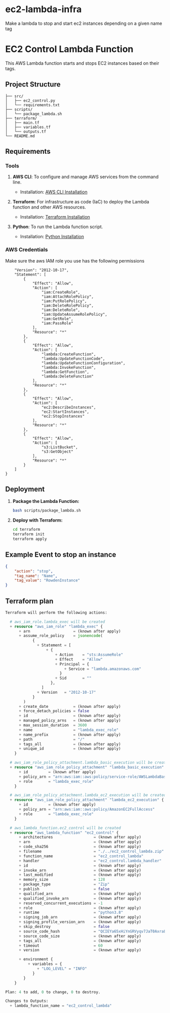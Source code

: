 # ec2-lambda-infra

Make a lambda to stop and start ec2 instances depending on a given name tag

# EC2 Control Lambda Function

This AWS Lambda function starts and stops EC2 instances based on their tags.

## Project Structure

```ec2_control_lambda/
├── src/
│   ├── ec2_control.py
│   └── requirements.txt
├── scripts/
│   └── package_lambda.sh
├── terraform/
│   ├── main.tf
│   ├── variables.tf
│   └── outputs.tf
└── README.md
```

## Requirements

### Tools

1. **AWS CLI**: To configure and manage AWS services from the command line.
   - Installation: [AWS CLI Installation](https://docs.aws.amazon.com/cli/latest/userguide/install-cliv2.html)

2. **Terraform**: For infrastructure as code (IaC) to deploy the Lambda function and other AWS resources.
   - Installation: [Terraform Installation](https://learn.hashicorp.com/tutorials/terraform/install-cli)

3. **Python**: To run the Lambda function script.
   - Installation: [Python Installation](https://www.python.org/downloads/)

### AWS Credentials

Make sure the aws IAM role you use has the following permissions

```{
    "Version": "2012-10-17",
    "Statement": [
        {
            "Effect": "Allow",
            "Action": [
                "iam:CreateRole",
                "iam:AttachRolePolicy",
                "iam:PutRolePolicy",
                "iam:DeleteRolePolicy",
                "iam:DeleteRole",
                "iam:UpdateAssumeRolePolicy",
                "iam:GetRole",
                "iam:PassRole"
            ],
            "Resource": "*"
        },
        {
            "Effect": "Allow",
            "Action": [
                "lambda:CreateFunction",
                "lambda:UpdateFunctionCode",
                "lambda:UpdateFunctionConfiguration",
                "lambda:InvokeFunction",
                "lambda:GetFunction",
                "lambda:DeleteFunction"
            ],
            "Resource": "*"
        },
        {
            "Effect": "Allow",
            "Action": [
                "ec2:DescribeInstances",
                "ec2:StartInstances",
                "ec2:StopInstances"
            ],
            "Resource": "*"
        },
        {
            "Effect": "Allow",
            "Action": [
                "s3:ListBucket",
                "s3:GetObject"
            ],
            "Resource": "*"
        }
    ]
}
```

## Deployment

1. **Package the Lambda Function:**

    ```bash
    bash scripts/package_lambda.sh
    ```

2. **Deploy with Terraform:**

    ```bash
    cd terraform
    terraform init
    terraform apply
    ```

## Example Event to stop an instance

```json
{
    "action": "stop",
    "tag_name": "Name",
    "tag_value": "RowdenInstance"
}
```
## Terraform plan

```terraform plan
Terraform will perform the following actions:

  # aws_iam_role.lambda_exec will be created
  + resource "aws_iam_role" "lambda_exec" {
      + arn                   = (known after apply)
      + assume_role_policy    = jsonencode(
            {
              + Statement = [
                  + {
                      + Action    = "sts:AssumeRole"
                      + Effect    = "Allow"
                      + Principal = {
                          + Service = "lambda.amazonaws.com"
                        }
                      + Sid       = ""
                    },
                ]
              + Version   = "2012-10-17"
            }
        )
      + create_date           = (known after apply)
      + force_detach_policies = false
      + id                    = (known after apply)
      + managed_policy_arns   = (known after apply)
      + max_session_duration  = 3600
      + name                  = "lambda_exec_role"
      + name_prefix           = (known after apply)
      + path                  = "/"
      + tags_all              = (known after apply)
      + unique_id             = (known after apply)
    }

  # aws_iam_role_policy_attachment.lambda_basic_execution will be created
  + resource "aws_iam_role_policy_attachment" "lambda_basic_execution" {
      + id         = (known after apply)
      + policy_arn = "arn:aws:iam::aws:policy/service-role/AWSLambdaBasicExecutionRole"
      + role       = "lambda_exec_role"
    }

  # aws_iam_role_policy_attachment.lambda_ec2_execution will be created
  + resource "aws_iam_role_policy_attachment" "lambda_ec2_execution" {
      + id         = (known after apply)
      + policy_arn = "arn:aws:iam::aws:policy/AmazonEC2FullAccess"
      + role       = "lambda_exec_role"
    }

  # aws_lambda_function.ec2_control will be created
  + resource "aws_lambda_function" "ec2_control" {
      + architectures                  = (known after apply)
      + arn                            = (known after apply)
      + code_sha256                    = (known after apply)
      + filename                       = "./../ec2_control_lambda.zip"
      + function_name                  = "ec2_control_lambda"
      + handler                        = "ec2_control.lambda_handler"
      + id                             = (known after apply)
      + invoke_arn                     = (known after apply)
      + last_modified                  = (known after apply)
      + memory_size                    = 128
      + package_type                   = "Zip"
      + publish                        = false
      + qualified_arn                  = (known after apply)
      + qualified_invoke_arn           = (known after apply)
      + reserved_concurrent_executions = -1
      + role                           = (known after apply)
      + runtime                        = "python3.8"
      + signing_job_arn                = (known after apply)
      + signing_profile_version_arn    = (known after apply)
      + skip_destroy                   = false
      + source_code_hash               = "QCIEYa65xHiYnGRVyqv7JaT0AxraL7mP4AY3yevRUMc="
      + source_code_size               = (known after apply)
      + tags_all                       = (known after apply)
      + timeout                        = 60
      + version                        = (known after apply)

      + environment {
          + variables = {
              + "LOG_LEVEL" = "INFO"
            }
        }
    }

Plan: 4 to add, 0 to change, 0 to destroy.

Changes to Outputs:
  + lambda_function_name = "ec2_control_lambda"
```
